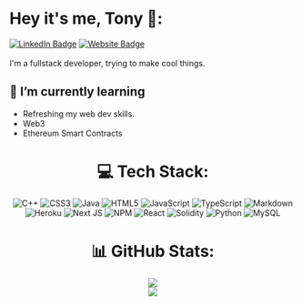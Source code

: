 

# Hey it's me, Tony 👋:
[![LinkedIn Badge](https://img.shields.io/badge/LinkedIn-Profile-2A67BC?style=for-the-badge&logo=linkedin)](https://linkedin.com/in/tonywong7/)
[![Website Badge](https://img.shields.io/badge/Website-.dev-%23181FCA?style=for-the-badge)](https://tonywong.live/) 
<br>
</br>
I'm a fullstack developer, trying to make cool things.
## 🌱 I’m currently learning
- Refreshing my web dev skills.  
- Web3
- Ethereum Smart Contracts 

<p align="center">

</p>



<div  align="center">
  
# 💻 Tech Stack:
![C++](https://img.shields.io/badge/c++-%2300599C.svg?style=for-the-badge&logo=c%2B%2B&logoColor=white) 
![CSS3](https://img.shields.io/badge/css3-%231572B6.svg?style=for-the-badge&logo=css3&logoColor=white) 
![Java](https://img.shields.io/badge/java-%23ED8B00.svg?style=for-the-badge&logo=java&logoColor=white) 
![HTML5](https://img.shields.io/badge/html5-%23E34F26.svg?style=for-the-badge&logo=html5&logoColor=white) 
![JavaScript](https://img.shields.io/badge/javascript-%23323330.svg?style=for-the-badge&logo=javascript&logoColor=%23F7DF1E) 
![TypeScript](https://img.shields.io/badge/typescript-%23007ACC.svg?style=for-the-badge&logo=typescript&logoColor=white) 
![Markdown](https://img.shields.io/badge/markdown-%23000000.svg?style=for-the-badge&logo=markdown&logoColor=white) 
![Heroku](https://img.shields.io/badge/heroku-%23430098.svg?style=for-the-badge&logo=heroku&logoColor=white) 
![Next JS](https://img.shields.io/badge/Next-black?style=for-the-badge&logo=next.js&logoColor=white) 
![NPM](https://img.shields.io/badge/NPM-%23000000.svg?style=for-the-badge&logo=npm&logoColor=white) 
![React](https://img.shields.io/badge/react-%2320232a.svg?style=for-the-badge&logo=react&logoColor=%2361DAFB) 
![Solidity](https://img.shields.io/badge/Solidity-%23363636.svg?style=for-the-badge&logo=solidity&logoColor=white) 
![Python](https://img.shields.io/badge/python-3670A0?style=for-the-badge&logo=python&logoColor=ffdd54) 
![MySQL](https://img.shields.io/badge/mysql-%2300f.svg?style=for-the-badge&logo=mysql&logoColor=white) 

  
# 📊 GitHub Stats:
![](https://github-readme-streak-stats.herokuapp.com/?user=Hitony7&theme=dark&hide_border=false)<br/>
![](https://github-readme-stats.vercel.app/api/top-langs/?username=Hitony7&theme=dark&hide_border=false&include_all_commits=false&count_private=false&layout=compact)

</div>
<!-- Proudly created with GPRM ( https://gprm.itsvg.in ) -->
